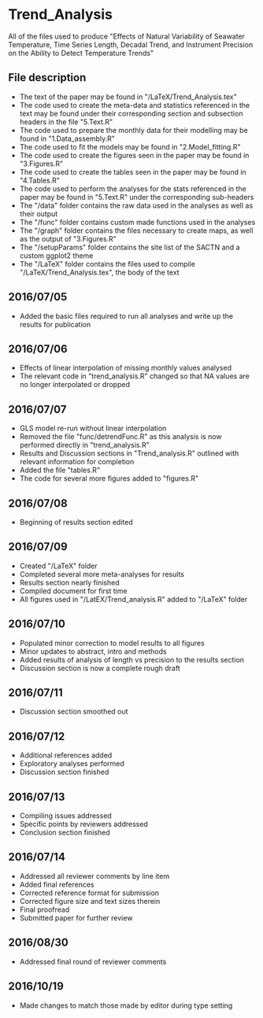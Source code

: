 # Trend_Analysis
All of the files used to produce "Effects of Natural Variability of Seawater Temperature, Time Series Length, Decadal Trend, and Instrument Precision on the Ability to Detect Temperature Trends"

## File description
* The text of the paper may be found in "/LaTeX/Trend_Analysis.tex"
* The code used to create the meta-data and statistics referenced in the text may be found under their corresponding section and subsection headers in the file "5.Text.R"
* The code used to prepare the monthly data for their modelling may be found in "1.Data_assembly.R"
* The code used to fit the models may be found in "2.Model_fitting.R"
* The code used to create the figures seen in the paper may be found in "3.Figures.R"
* The code used to create the tables seen in the paper may be found in "4.Tables.R"
* The code used to perform the analyses for the stats referenced in the paper may be found in "5.Text.R" under the corresponding sub-headers
* The "/data" folder contains the raw data used in the analyses as well as their output
* The "/func" folder contains custom made functions used in the analyses
* The "/graph" folder contains the files necessary to create maps, as well as the output of "3.Figures.R"
* The "/setupParams" folder contains the site list of the SACTN and a custom ggplot2 theme
* The "/LaTeX" folder contains the files used to compile "/LaTeX/Trend_Analysis.tex", the body of the text

## 2016/07/05
* Added the basic files required to run all analyses and write up the results for publication

## 2016/07/06
* Effects of linear interpolation of missing monthly values analysed
* The relevant code in "trend_analysis.R" changed so that NA values are no longer interpolated or dropped

## 2016/07/07
* GLS model re-run without linear interpolation
* Removed the file "func/detrendFunc.R" as this analysis is now performed directly in "trend_analysis.R"
* Results and Discussion sections in "Trend_analysis.R" outlined with relevant information for completion
* Added the file "tables.R"
* The code for several more figures added to "figures.R"

## 2016/07/08
* Beginning of results section edited

## 2016/07/09
* Created "/LaTeX" folder
* Completed several more meta-analyses for results
* Results section nearly finished
* Compiled document for first time
* All figures used in "/LatEX/Trend_analysis.R" added to "/LaTeX" folder

## 2016/07/10
* Populated minor correction to model results to all figures
* Minor updates to abstract, intro and methods
* Added results of analysis of length vs precision to the results section
* Discussion section is now a complete rough draft

## 2016/07/11
* Discussion section smoothed out

## 2016/07/12
* Additional references added
* Exploratory analyses performed
* Discussion section finished

## 2016/07/13
* Compiling issues addressed
* Specific points by reviewers addressed
* Conclusion section finished

## 2016/07/14
* Addressed all reviewer comments by line item
* Added final references
* Corrected reference format for submission
* Corrected figure size and text sizes therein
* Final proofread
* Submitted paper for further review

## 2016/08/30
* Addressed final round of reviewer comments

## 2016/10/19
* Made changes to match those made by editor during type setting